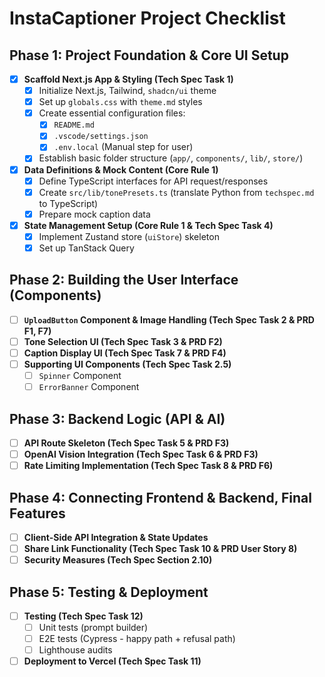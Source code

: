 # InstaCaptioner Project Checklist

## Phase 1: Project Foundation & Core UI Setup

- [x] **Scaffold Next.js App & Styling (Tech Spec Task 1)**
  - [x] Initialize Next.js, Tailwind, `shadcn/ui` theme
  - [x] Set up `globals.css` with `theme.md` styles
  - [x] Create essential configuration files:
    - [x] `README.md`
    - [x] `.vscode/settings.json`
    - [x] `.env.local` (Manual step for user)
  - [x] Establish basic folder structure (`app/`, `components/`, `lib/`, `store/`)
- [x] **Data Definitions & Mock Content (Core Rule 1)**
  - [x] Define TypeScript interfaces for API request/responses
  - [x] Create `src/lib/tonePresets.ts` (translate Python from `techspec.md` to TypeScript)
  - [x] Prepare mock caption data
- [x] **State Management Setup (Core Rule 1 & Tech Spec Task 4)**
  - [x] Implement Zustand store (`uiStore`) skeleton
  - [x] Set up TanStack Query

## Phase 2: Building the User Interface (Components)

- [ ] **`UploadButton` Component & Image Handling (Tech Spec Task 2 & PRD F1, F7)**
- [ ] **Tone Selection UI (Tech Spec Task 3 & PRD F2)**
- [ ] **Caption Display UI (Tech Spec Task 7 & PRD F4)**
- [ ] **Supporting UI Components (Tech Spec Task 2.5)**
  - [ ] `Spinner` Component
  - [ ] `ErrorBanner` Component

## Phase 3: Backend Logic (API & AI)

- [ ] **API Route Skeleton (Tech Spec Task 5 & PRD F3)**
- [ ] **OpenAI Vision Integration (Tech Spec Task 6 & PRD F3)**
- [ ] **Rate Limiting Implementation (Tech Spec Task 8 & PRD F6)**

## Phase 4: Connecting Frontend & Backend, Final Features

- [ ] **Client-Side API Integration & State Updates**
- [ ] **Share Link Functionality (Tech Spec Task 10 & PRD User Story 8)**
- [ ] **Security Measures (Tech Spec Section 2.10)**

## Phase 5: Testing & Deployment

- [ ] **Testing (Tech Spec Task 12)**
  - [ ] Unit tests (prompt builder)
  - [ ] E2E tests (Cypress - happy path + refusal path)
  - [ ] Lighthouse audits
- [ ] **Deployment to Vercel (Tech Spec Task 11)**
